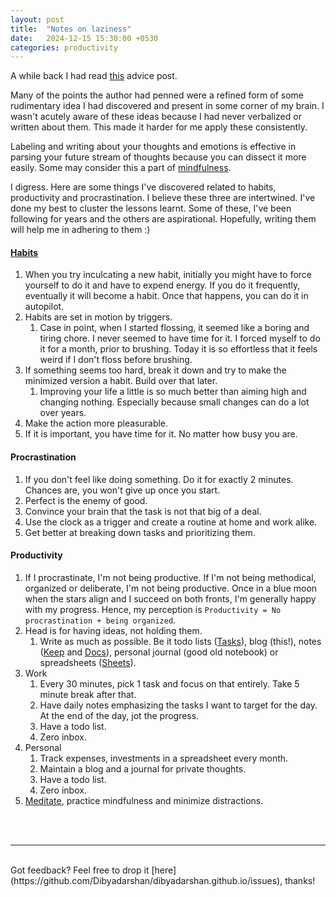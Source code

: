 ```yaml
---
layout: post
title:  "Notes on laziness"
date:   2024-12-15 15:30:00 +0530
categories: productivity
---
```


A while back I had read [this](https://nabeelqu.co/advice) advice post.

Many of the points the author had penned were a refined form of some rudimentary idea I had discovered and present in some corner of my brain. I wasn't acutely aware of these ideas because I had never verbalized or written about them. This made it harder for me apply these consistently.

Labeling and writing about your thoughts and emotions is effective in parsing your future stream of thoughts because you can dissect it more easily. Some may consider this a part of [mindfulness](https://www.nhs.uk/every-mind-matters/mental-wellbeing-tips/what-is-mindfulness/).

I digress. Here are some things I've discovered related to habits, productivity and procrastination. I believe these three are intertwined. I've done my best to cluster the lessons learnt. Some of these, I've been following for years and the others are aspirational. Hopefully, writing them will help me in adhering to them :)

#### [Habits](https://youtu.be/75d_29QWELk?si=P-5-A8uoR9-CdJVz)
   1. When you try inculcating a new habit, initially you might have to force yourself to do it and have to expend energy. If you do it frequently, eventually it will become a habit. Once that happens, you can do it in autopilot.
   2. Habits are set in motion by triggers.
      1. Case in point, when I started flossing, it seemed like a boring and tiring chore. I never seemed to have time for it. I forced myself to do it for a month, prior to brushing. Today it is so effortless that it feels weird if I don't floss before brushing.
   3. If something seems too hard, break it down and try to make the minimized version a habit. Build over that later.
      1. Improving your life a little is so much better than aiming high and changing nothing. Especially because small changes can do a lot over years. 
   4. Make the action more pleasurable.
   5. If it is important, you have time for it. No matter how busy you are.

#### Procrastination
   1. If you don't feel like doing something. Do it for exactly 2 minutes. Chances are, you won't give up once you start.
   2. Perfect is the enemy of good.
   3. Convince your brain that the task is not that big of a deal.
   4. Use the clock as a trigger and create a routine at home and work alike.
   5. Get better at breaking down tasks and prioritizing them.

#### Productivity
   1. If I procrastinate, I'm not being productive. If I'm not being methodical, organized or deliberate, I'm not being productive. Once in a blue moon when the stars align and I succeed on both fronts, I'm generally happy with my progress. Hence, my perception is `Productivity = No procrastination + being organized`.
   2. Head is for having ideas, not holding them.
      1. Write as much as possible. Be it todo lists ([Tasks](https://tasks.google.com)), blog (this!), notes ([Keep](https://keep.google.com) and [Docs](https://docs.google.com)), personal journal (good old notebook) or spreadsheets ([Sheets](https://sheets.google.com)).
   3. Work
      1. Every 30 minutes, pick 1 task and focus on that entirely. Take 5 minute break after that.
      2. Have daily notes emphasizing the tasks I want to target for the day. At the end of the day, jot the progress.
      3. Have a todo list.
      4. Zero inbox.
   4. Personal
      1. Track expenses, investments in a spreadsheet every month.
      2. Maintain a blog and a journal for private thoughts.
      3. Have a todo list.
      4. Zero inbox.
   5. [Meditate](https://www.nhs.uk/every-mind-matters/mental-wellbeing-tips/how-to-meditate-for-beginners/), practice mindfulness and minimize distractions.

<br>
<br>

---

<br>
Got feedback? Feel free to drop it [here](https://github.com/Dibyadarshan/dibyadarshan.github.io/issues), thanks!

